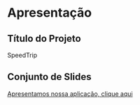 # Apresentação

## Título do Projeto

SpeedTrip

## Conjunto de Slides

[Apresentamos nossa aplicação, clique aqui](./SpeedTrip.pdf)
